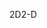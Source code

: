 <span data-ttu-id="7840f-101">2D</span><span class="sxs-lookup"><span data-stu-id="7840f-101">2-D</span></span>